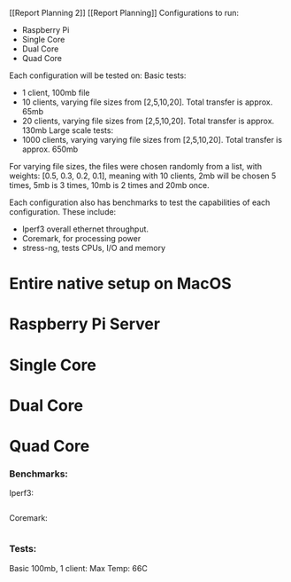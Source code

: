 [[Report Planning 2]]
[[Report Planning]]
Configurations to run:
- Raspberry Pi
- Single Core
- Dual Core
- Quad Core

Each configuration will be tested on:
Basic tests:
- 1 client, 100mb file
- 10 clients, varying file sizes from [2,5,10,20]. Total transfer is approx. 65mb
- 20 clients, varying file sizes from [2,5,10,20]. Total transfer is approx. 130mb
Large scale tests:
- 1000 clients, varying varying file sizes from [2,5,10,20]. Total transfer is approx. 650mb

For varying file sizes, the files were chosen randomly from a list, with weights: [0.5, 0.3, 0.2, 0.1], meaning with 10 clients, 2mb will be chosen 5 times, 5mb is 3 times, 10mb is 2 times and 20mb once.

Each configuration also has benchmarks to test the capabilities of each configuration.
These include:
- Iperf3 overall ethernet throughput. 
- Coremark, for processing power
- stress-ng, tests CPUs, I/O and memory
# Entire native setup on MacOS

# Raspberry Pi Server

# Single Core

# Dual Core

# Quad Core
### Benchmarks:
Iperf3:
```shell

```
Coremark:
```shell
```
### Tests:
Basic 100mb, 1 client:
Max Temp: 66C

